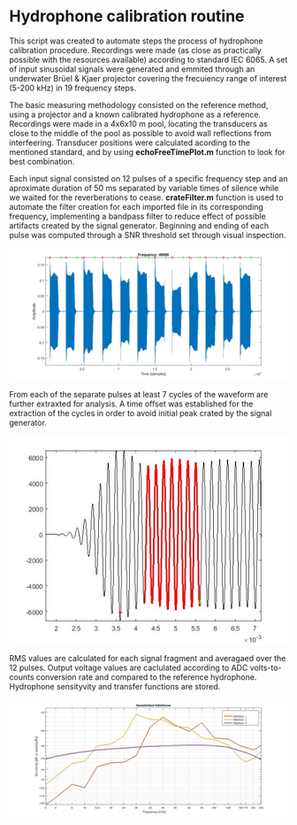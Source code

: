 # Hydrophone calibration routine

This script was created to automate steps the process of hydrophone calibration procedure. Recordings were made (as close as practically possible with the resources available) according to standard IEC 6065. A set of input sinusoidal signals were generated and emmited through an underwater Brüel & Kjaer projector covering the frecuiency range of interest (5-200 kHz) in 19 frequency steps.

The basic measuring methodology consisted on the reference method, using a projector and a known calibrated hydrophone as a reference. Recordings were made in a 4x6x10 m pool, locating the transducers as close to the middle of the pool as possible to avoid wall reflections from interfeering. Transducer positions were calculated acording to the mentioned standard, and by using **echoFreeTimePlot.m** function to look for best combination.

Each input signal consisted on 12 pulses of a specific frequency step and an aproximate duration of 50 ms separated by variable times of silence while we waited for the reverberations to cease. **crateFilter.m** function is used to automate the filter creation for each imported file in its corresponding frequency, implementing a bandpass filter to reduce effect of possible artifacts created by the signal generator. Beginning and ending of each pulse was computed through a SNR threshold set through visual inspection.

![Pulses](/example-40khz-pulses.jpg)

From each of the separate pulses at least 7 cycles of the waveform are further extraxted for analysis. A time offset was established for the extraction of the cycles in order to avoid initial peak crated by the signal generator.

![Cycles](/example-cycles-extraction.jpg)

RMS values are calculated for each signal fragment and averagaed over the 12 pulses. Output voltage values are caclulated according to ADC volts-to-counts conversion rate and compared to the reference hydrophone. Hydrophone sensityvity and transfer functions are stored. 

![Sensitivity](/example-output-sensitivity.jpg)
